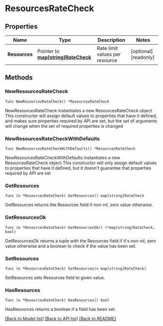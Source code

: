 # ResourcesRateCheck

## Properties

Name | Type | Description | Notes
------------ | ------------- | ------------- | -------------
**Resources** | Pointer to [**map[string]RateCheck**](RateCheck.md) | Rate limit values per resource | [optional] [readonly] 

## Methods

### NewResourcesRateCheck

`func NewResourcesRateCheck() *ResourcesRateCheck`

NewResourcesRateCheck instantiates a new ResourcesRateCheck object
This constructor will assign default values to properties that have it defined,
and makes sure properties required by API are set, but the set of arguments
will change when the set of required properties is changed

### NewResourcesRateCheckWithDefaults

`func NewResourcesRateCheckWithDefaults() *ResourcesRateCheck`

NewResourcesRateCheckWithDefaults instantiates a new ResourcesRateCheck object
This constructor will only assign default values to properties that have it defined,
but it doesn't guarantee that properties required by API are set

### GetResources

`func (o *ResourcesRateCheck) GetResources() map[string]RateCheck`

GetResources returns the Resources field if non-nil, zero value otherwise.

### GetResourcesOk

`func (o *ResourcesRateCheck) GetResourcesOk() (*map[string]RateCheck, bool)`

GetResourcesOk returns a tuple with the Resources field if it's non-nil, zero value otherwise
and a boolean to check if the value has been set.

### SetResources

`func (o *ResourcesRateCheck) SetResources(v map[string]RateCheck)`

SetResources sets Resources field to given value.

### HasResources

`func (o *ResourcesRateCheck) HasResources() bool`

HasResources returns a boolean if a field has been set.


[[Back to Model list]](../README.md#documentation-for-models) [[Back to API list]](../README.md#documentation-for-api-endpoints) [[Back to README]](../README.md)


